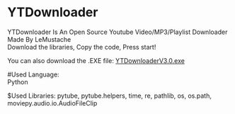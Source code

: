 # YTDownloader
YTDownloader Is An Open Source Youtube Video/MP3/Playlist Downloader Made By LeMustache  
Download the libraries, Copy the code, Press start!

You can also download the .EXE file: 
[YTDownloaderV3.0.exe](https://drive.google.com/drive/folders/1_iSJNRNB2ZLV-AZQYNK4INPxTC3PiEN9)

#Used Language:  
Python  

$Used Libraries: 
pytube, 
pytube.helpers, 
time, 
re, 
pathlib, 
os, 
os.path, 
moviepy.audio.io.AudioFileClip
